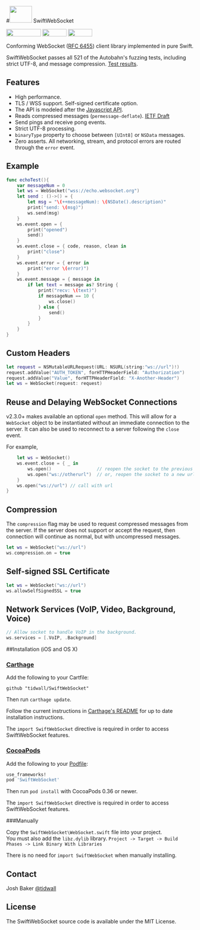 #<img src="https://tidwall.github.com/SwiftWebSocket/logo.png" height="45" width="60">&nbsp;SwiftWebSocket

<a href="https://tidwall.github.io/SwiftWebSocket/results/"><img src="https://tidwall.github.io/SwiftWebSocket/build.png" alt="" width="93" height="20" border="0" /></a>
<a href="https://developer.apple.com/swift/"><img src="https://tidwall.github.io/SwiftWebSocket/swift2.png" alt="" width="65" height="20" border="0" /></a>
<a href="https://tidwall.github.io/SwiftWebSocket/docs/"><img src="https://tidwall.github.io/SwiftWebSocket/docs.png" alt="" width="65" height="20" border="0" /></a>

Conforming WebSocket ([RFC 6455](https://tools.ietf.org/html/rfc6455)) client library implemented in pure Swift.

SwiftWebSocket passes all 521 of the Autobahn's fuzzing tests, including strict UTF-8, and message compression. [Test results](https://tidwall.github.io/SwiftWebSocket/results/).

## Features

- High performance.
- TLS / WSS support. Self-signed certificate option.
- The API is modeled after the [Javascript API](https://developer.mozilla.org/en-US/docs/Web/API/WebSocket).
- Reads compressed messages (`permessage-deflate`). [IETF Draft](https://tools.ietf.org/html/draft-ietf-hybi-permessage-compression-21)
- Send pings and receive pong events.
- Strict UTF-8 processing. 
- `binaryType` property to choose between `[UInt8]` or `NSData` messages.
- Zero asserts. All networking, stream, and protocol errors are routed through the `error` event.

## Example

```swift
func echoTest(){
    var messageNum = 0
    let ws = WebSocket("wss://echo.websocket.org")
    let send : ()->() = {
        let msg = "\(++messageNum): \(NSDate().description)"
        print("send: \(msg)")
        ws.send(msg)
    }
    ws.event.open = {
        print("opened")
        send()
    }
    ws.event.close = { code, reason, clean in
        print("close")
    }
    ws.event.error = { error in
        print("error \(error)")
    }
    ws.event.message = { message in
        if let text = message as? String {
            print("recv: \(text)")
            if messageNum == 10 {
                ws.close()
            } else {
                send()
            }
        }
    }
}
```

## Custom Headers
```swift
let request = NSMutableURLRequest(URL: NSURL(string:"ws://url")!)
request.addValue("AUTH_TOKEN", forHTTPHeaderField: "Authorization")
request.addValue("Value", forHTTPHeaderField: "X-Another-Header")
let ws = WebSocket(request: request)
```

## Reuse and Delaying WebSocket Connections
v2.3.0+ makes available an optional `open` method. This will allow for a `WebSocket` object to be instantiated without an immediate connection to the server. It can also be used to reconnect to a server following the `close` event.

For example,

```swift
    let ws = WebSocket()
    ws.event.close = { _ in
        ws.open()                 // reopen the socket to the previous url
        ws.open("ws://otherurl")  // or, reopen the socket to a new url
    }
    ws.open("ws://url") // call with url
}
```

## Compression

The `compression` flag may be used to request compressed messages from the server. If the server does not support or accept the request, then connection will continue as normal, but with uncompressed messages.

```swift
let ws = WebSocket("ws://url")
ws.compression.on = true
```

## Self-signed SSL Certificate

```swift
let ws = WebSocket("ws://url")
ws.allowSelfSignedSSL = true
```

## Network Services (VoIP, Video, Background, Voice)

```swift
// Allow socket to handle VoIP in the background.
ws.services = [.VoIP, .Background] 
```

##Installation (iOS and OS X)

### [Carthage]

[Carthage]: https://github.com/Carthage/Carthage

Add the following to your Cartfile:

```
github "tidwall/SwiftWebSocket"
```

Then run `carthage update`.

Follow the current instructions in [Carthage's README][carthage-installation]
for up to date installation instructions.

[carthage-installation]: https://github.com/Carthage/Carthage#adding-frameworks-to-an-application

The `import SwiftWebSocket` directive is required in order to access SwiftWebSocket features.

### [CocoaPods]

[CocoaPods]: http://cocoapods.org

Add the following to your [Podfile](http://guides.cocoapods.org/using/the-podfile.html):

```ruby
use_frameworks!
pod 'SwiftWebSocket'
```

Then run `pod install` with CocoaPods 0.36 or newer.

The `import SwiftWebSocket` directive is required in order to access SwiftWebSocket features.

###Manually

Copy the `SwiftWebSocket\WebSocket.swift` file into your project.  
You must also add the `libz.dylib` library. `Project -> Target -> Build Phases -> Link Binary With Libraries`

There is no need for `import SwiftWebSocket` when manually installing.

## Contact
Josh Baker [@tidwall](http://twitter.com/tidwall)

## License

The SwiftWebSocket source code is available under the MIT License.
